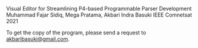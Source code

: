 Visual Editor for Streamlining P4-based Programmable Parser Development
Muhammad Fajar Sidiq, Mega Pratama, Akbari Indra Basuki
IEEE Comnetsat 2021

To get the copy of the program, please send a request to akbaribasuki@gmail.com.
